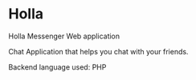 # Holla

Holla Messenger Web application

Chat Application that helps you chat with your friends.

Backend language used: PHP
